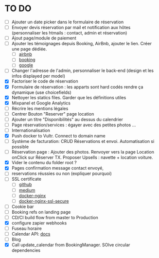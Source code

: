# TO DO

- [ ] Ajouter un date picker dans le formulaire de réservation
- [ ] Envoyer devis réservation par mail et notification aux hôtes (personnaliser les htmails : contact, admin et réservation)
- [ ] Ajout page/module de paiement
- [ ] Ajouter les témoignages depuis Booking, AirBnb, ajouter le lien. Créer une page dédiée.
  - [ ] [airbnb](https://www.airbnb.fr/users/show/61243908)
  - [ ] [booking](https://admin.booking.com/hotel/hoteladmin/extranet_ng/manage/reviews.html?hotel_id=2676858&ses=ced617702afff2f5502228792134173d&lang=fr)
  - [ ] [google](https://business.google.com/reviews/l/12730223123039085540)
- [ ] Changer l'adresse de l'admin, personnaliser le back-end (design et les infos displayed per model)
- [x] Factoriser le code de réservation
- [x] Formulaire de réservation : les apparts sont hard codés rendre ça dynamique (use choicefields)
- [x] Nettoyer les statics files. Garder que les définitions utiles
- [x] Mixpanel et Google Analytics
- [ ] Récrire les mentions légales
- [ ] Centrer Bouton "Reserver" page location
- [ ] Ajouter un titre "Disponibilités" au dessus du calendrier
- [ ] Page réservation/services : égayer avec des petites photos …
- [ ] Internationalisation
- [x] Push docker to Vultr. Connect to domain name
- [ ] Système de facturation: CRUD Réservations et envoi. Automatisation si possible
- [ ] Réservation page : Ajouter des photos. Renvoyer vers la page Location onClick sur Réserver TX. Proposer Upsells : navette + location voiture.
- [x] Vider le contenu du folder root ?
- [x] Pages confirmation message contact envoyé,
- [ ] reservations réussies ou non (expliquer pourquoi)
- [ ] SSL certificate
  - [ ] [github](https://github.com/linuxserver/docker-letsencrypt)
  - [ ] [medium](https://medium.com/@gardenvariety/easy-https-with-letsencrypt-and-docker-compose-168df411e2d2)
  - [ ] [docker-nginx](https://github.com/KyleAMathews/docker-nginx)
  - [ ] [docker-nginx-ssl-secure](https://github.com/MarvAmBass/docker-nginx-ssl-secure)
- [ ] Cookie bar
- [ ] Booking refs on landing page
- [ ] CD/CI build flow from master to Production
- [x] configure zapier webhooks
- [ ] Fuseau horaire
- [ ] Calendar API: [docs](https://github.com/googleapis/google-api-python-client/blob/master/docs/start.md)
- [ ] Blog
- [x] Call update_calendar from BookingManager. SOlve circular dependencies
